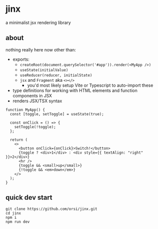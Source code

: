 # jinx

a minimalist jsx rendering library

## about

nothing really here now other than:

- exports:
  - `createRoot(document.querySelector('#app')).render(<MyApp />)`
  - `useState(initialValue)`
  - `useReducer(reducer, initialState)`
  - `jsx` and `Fragment` aka `<></>`
    - you'd most likely setup Vite or Typescript to auto-import these
- type definitions for working with HTML elements and function components in JSX
- renders JSX/TSX syntax
```tsx
function MyApp() {
  const [toggle, setToggle] = useState(true);

  const onClick = () => {
    setToggle(!toggle);
  };

  return (
    <>
      <button onClick={onClick}>Switch!</button>
      {toggle ? <div>1</div> : <div style={{ textAlign: "right" }}>2</div>}
      <hr />
      {toggle && <small>up</small>}
      {!toggle && <em>down</em>}
    </>
  );
}
```

## quick dev start

```
git clone https://github.com/orsi/jinx.git
cd jinx
npm i
npm run dev
```
